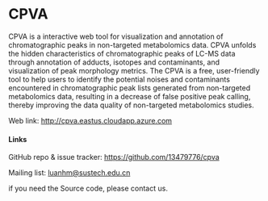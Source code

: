# CPVA

CPVA is a interactive web tool for visualization and annotation of chromatographic peaks in non-targeted metabolomics data. CPVA unfolds the hidden characteristics of chromatographic peaks of LC-MS data through annotation of adducts, isotopes and contaminants, and visualization of peak morphology metrics. The CPVA is a free, user-friendly tool to help users to identify the potential noises and contaminants encountered in chromatographic peak lists generated from non-targeted metabolomics data, resulting in a decrease of false positive peak calling, thereby improving the data quality of non-targeted metabolomics studies.

Web link: http://cpva.eastus.cloudapp.azure.com
  
  
#### Links
  
GitHub repo & issue tracker: https://github.com/13479776/cpva

Mailing list: luanhm@sustech.edu.cn

if you need the Source code, please contact us.
